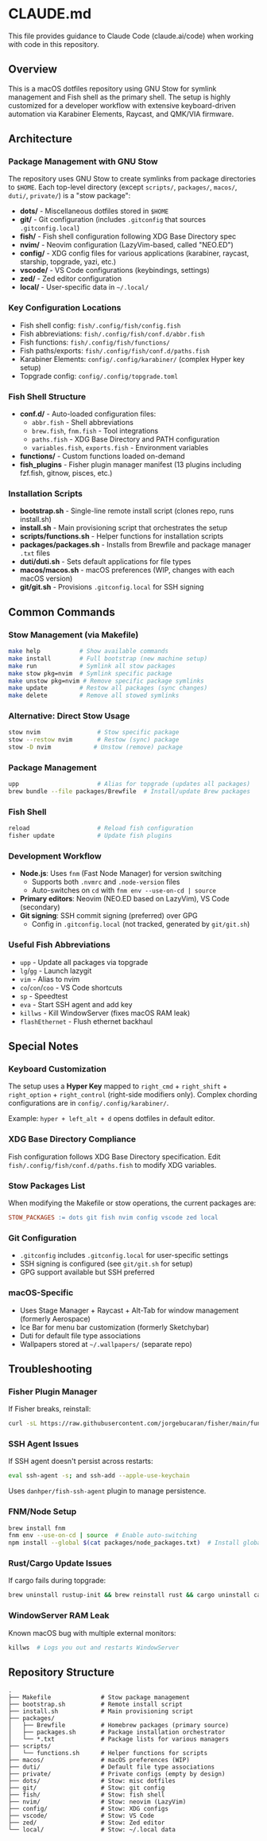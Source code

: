 # CLAUDE.md

This file provides guidance to Claude Code (claude.ai/code) when working with code in this repository.

## Overview

This is a macOS dotfiles repository using GNU Stow for symlink management and Fish shell as the primary shell. The setup is highly customized for a developer workflow with extensive keyboard-driven automation via Karabiner Elements, Raycast, and QMK/VIA firmware.

## Architecture

### Package Management with GNU Stow

The repository uses GNU Stow to create symlinks from package directories to `$HOME`. Each top-level directory (except `scripts/`, `packages/`, `macos/`, `duti/`, `private/`) is a "stow package":

- **dots/** - Miscellaneous dotfiles stored in `$HOME`
- **git/** - Git configuration (includes `.gitconfig` that sources `.gitconfig.local`)
- **fish/** - Fish shell configuration following XDG Base Directory spec
- **nvim/** - Neovim configuration (LazyVim-based, called "NEO.ED")
- **config/** - XDG config files for various applications (karabiner, raycast, starship, topgrade, yazi, etc.)
- **vscode/** - VS Code configurations (keybindings, settings)
- **zed/** - Zed editor configuration
- **local/** - User-specific data in `~/.local/`

### Key Configuration Locations

- Fish shell config: `fish/.config/fish/config.fish`
- Fish abbreviations: `fish/.config/fish/conf.d/abbr.fish`
- Fish functions: `fish/.config/fish/functions/`
- Fish paths/exports: `fish/.config/fish/conf.d/paths.fish`
- Karabiner Elements: `config/.config/karabiner/` (complex Hyper key setup)
- Topgrade config: `config/.config/topgrade.toml`

### Fish Shell Structure

- **conf.d/** - Auto-loaded configuration files:
  - `abbr.fish` - Shell abbreviations
  - `brew.fish`, `fnm.fish` - Tool integrations
  - `paths.fish` - XDG Base Directory and PATH configuration
  - `variables.fish`, `exports.fish` - Environment variables
- **functions/** - Custom functions loaded on-demand
- **fish_plugins** - Fisher plugin manager manifest (13 plugins including fzf.fish, gitnow, pisces, etc.)

### Installation Scripts

- **bootstrap.sh** - Single-line remote install script (clones repo, runs install.sh)
- **install.sh** - Main provisioning script that orchestrates the setup
- **scripts/functions.sh** - Helper functions for installation scripts
- **packages/packages.sh** - Installs from Brewfile and package manager `.txt` files
- **duti/duti.sh** - Sets default applications for file types
- **macos/macos.sh** - macOS preferences (WIP, changes with each macOS version)
- **git/git.sh** - Provisions `.gitconfig.local` for SSH signing

## Common Commands

### Stow Management (via Makefile)

```bash
make help           # Show available commands
make install        # Full bootstrap (new machine setup)
make run            # Symlink all stow packages
make stow pkg=nvim  # Symlink specific package
make unstow pkg=nvim # Remove specific package symlinks
make update         # Restow all packages (sync changes)
make delete         # Remove all stowed symlinks
```

### Alternative: Direct Stow Usage

```bash
stow nvim                # Stow specific package
stow --restow nvim       # Restow (sync) package
stow -D nvim            # Unstow (remove) package
```

### Package Management

```bash
upp                      # Alias for topgrade (updates all packages)
brew bundle --file packages/Brewfile  # Install/update Brew packages
```

### Fish Shell

```bash
reload                   # Reload fish configuration
fisher update            # Update fish plugins
```

### Development Workflow

- **Node.js**: Uses `fnm` (Fast Node Manager) for version switching
  - Supports both `.nvmrc` and `.node-version` files
  - Auto-switches on `cd` with `fnm env --use-on-cd | source`
- **Primary editors**: Neovim (NEO.ED based on LazyVim), VS Code (secondary)
- **Git signing**: SSH commit signing (preferred) over GPG
  - Config in `.gitconfig.local` (not tracked, generated by `git/git.sh`)

### Useful Fish Abbreviations

- `upp` - Update all packages via topgrade
- `lg`/`gg` - Launch lazygit
- `vim` - Alias to nvim
- `co`/`con`/`coo` - VS Code shortcuts
- `sp` - Speedtest
- `eva` - Start SSH agent and add key
- `killws` - Kill WindowServer (fixes macOS RAM leak)
- `flashEthernet` - Flush ethernet backhaul

## Special Notes

### Keyboard Customization

The setup uses a **Hyper Key** mapped to `right_cmd` + `right_shift` + `right_option` + `right_control` (right-side modifiers only). Complex chording configurations are in `config/.config/karabiner/`.

Example: `hyper + left_alt + d` opens dotfiles in default editor.

### XDG Base Directory Compliance

Fish configuration follows XDG Base Directory specification. Edit `fish/.config/fish/conf.d/paths.fish` to modify XDG variables.

### Stow Packages List

When modifying the Makefile or stow operations, the current packages are:
```makefile
STOW_PACKAGES := dots git fish nvim config vscode zed local
```

### Git Configuration

- `.gitconfig` includes `.gitconfig.local` for user-specific settings
- SSH signing is configured (see `git/git.sh` for setup)
- GPG support available but SSH preferred

### macOS-Specific

- Uses Stage Manager + Raycast + Alt-Tab for window management (formerly Aerospace)
- Ice Bar for menu bar customization (formerly Sketchybar)
- Duti for default file type associations
- Wallpapers stored at `~/.wallpapers/` (separate repo)

## Troubleshooting

### Fisher Plugin Manager

If Fisher breaks, reinstall:
```bash
curl -sL https://raw.githubusercontent.com/jorgebucaran/fisher/main/functions/fisher.fish | source && fisher install jorgebucaran/fisher
```

### SSH Agent Issues

If SSH agent doesn't persist across restarts:
```bash
eval ssh-agent -s; and ssh-add --apple-use-keychain
```

Uses `danhper/fish-ssh-agent` plugin to manage persistence.

### FNM/Node Setup

```bash
brew install fnm
fnm env --use-on-cd | source  # Enable auto-switching
npm install --global $(cat packages/node_packages.txt)  # Install global npm packages
```

### Rust/Cargo Update Issues

If cargo fails during topgrade:
```bash
brew uninstall rustup-init && brew reinstall rust && cargo uninstall cargo && cargo install cargo-update --force && topgrade --only cargo
```

### WindowServer RAM Leak

Known macOS bug with multiple external monitors:
```bash
killws  # Logs you out and restarts WindowServer
```

## Repository Structure

```
.
├── Makefile              # Stow package management
├── bootstrap.sh          # Remote install script
├── install.sh            # Main provisioning script
├── packages/
│   ├── Brewfile          # Homebrew packages (primary source)
│   ├── packages.sh       # Package installation orchestrator
│   └── *.txt             # Package lists for various managers
├── scripts/
│   └── functions.sh      # Helper functions for scripts
├── macos/                # macOS preferences (WIP)
├── duti/                 # Default file type associations
├── private/              # Private configs (empty by design)
├── dots/                 # Stow: misc dotfiles
├── git/                  # Stow: git config
├── fish/                 # Stow: fish shell
├── nvim/                 # Stow: neovim (LazyVim)
├── config/               # Stow: XDG configs
├── vscode/               # Stow: VS Code
├── zed/                  # Stow: Zed editor
└── local/                # Stow: ~/.local data
```
